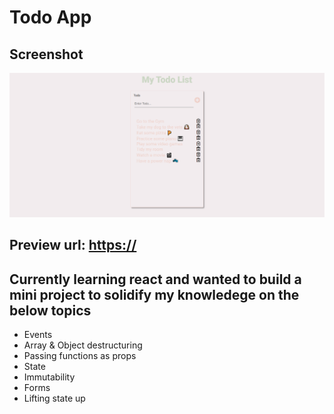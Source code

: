 # Todo App

## Screenshot
![preview](./preview.png)

## Preview url: [https://](https://)

## Currently learning react and wanted to build a mini project to solidify my knowledege on the below topics 

- Events
- Array & Object destructuring
- Passing functions as props
- State
- Immutability
- Forms
- Lifting state up










